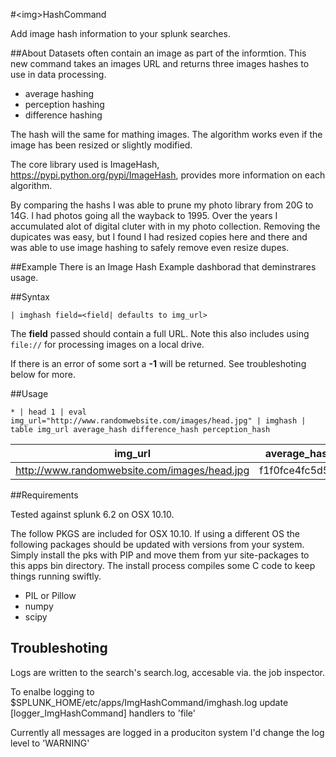 #&lt;img&gt;HashCommand

Add image hash information to your splunk searches.

##About
Datasets often contain an image as part of the informtion.  This new command 
takes an images URL and returns three images hashes to use in data processing. 

* average hashing 
* perception hashing 
* difference hashing 

The hash will the same for mathing images.  The algorithm works even if the
image has been resized or slightly modified.

The core library  used is ImageHash, https://pypi.python.org/pypi/ImageHash,
provides more information on each algorithm.

By comparing the hashs I was able to prune  my photo library from 20G to 14G. I
had photos going all the wayback to 1995.  Over the years I accumulated alot of
digital cluter with in my photo collection. Removing the dupicates was easy,
but I found I had resized copies here and there and was able to use image
hashing to safely remove even resize dupes. 


##Example
There is an Image Hash Example dashborad that deminstrares usage. 

##Syntax

    | imghash field=<field| defaults to img_url>

The __field__ passed should contain a full URL. Note this  also includes using 
`file://` for processing images on a local drive.

If there is an error of some sort a __-1__ will be returned.  See troubleshoting
below for more.

##Usage

    * | head 1 | eval img_url="http://www.randomwebsite.com/images/head.jpg" | imghash |  
    table img_url average_hash difference_hash perception_hash


 img_url|	average_hash|	difference_hash|	perception_hash
--- | --- | --- | ---
http://www.randomwebsite.com/images/head.jpg|	f1f0fce4fc5d5fff|	897204d8b943a6fb|	8e0e1e7e7ee6f0f0


##Requirements

Tested against splunk 6.2 on OSX 10.10.

The follow PKGS are included for OSX 10.10.  If using a different OS the
following packages should be updated with versions from your system.  Simply
install the pks with PIP and move them from yur site-packages to this apps bin
directory.  The install process compiles some C code to keep things running
swiftly. 

* PIL or Pillow
* numpy
* scipy

## Troubleshoting
Logs are written to the search's search.log, accesable via. the job inspector.

To enalbe logging to $SPLUNK_HOME/etc/apps/ImgHashCommand/imghash.log update
 [logger_ImgHashCommand] handlers to 'file'

Currently all messages are logged in a produciton system I'd change the log
level to 'WARNING'




